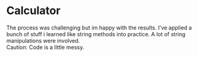 # Calculator

The process was challenging but im happy with the results.
I've applied a bunch of stuff i learned like string methods into practice.
A lot of string manipulations were involved.  
Caution: Code is a little messy.

